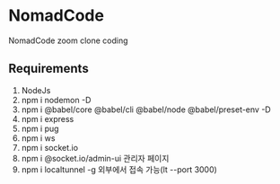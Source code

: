 # NomadCode
NomadCode zoom clone coding

## Requirements
1. NodeJs
2. npm i nodemon -D
3. npm i @babel/core @babel/cli @babel/node @babel/preset-env -D
4. npm i express
5. npm i pug
6. npm i ws
7. npm i socket.io
8. npm i @socket.io/admin-ui
    관리자 페이지
9. npm i localtunnel -g
    외부에서 접속 가능(lt --port 3000)